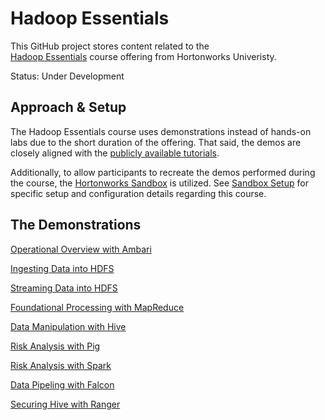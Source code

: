 # Hadoop Essentials

This GitHub project stores content related to the  
[Hadoop Essentials](http://hortonworks.com/training/class/hadoop-essentials/ "Hadoop Essentials")
course offering from Hortonworks Univeristy.

Status: Under Development

## Approach & Setup

The Hadoop Essentials course uses demonstrations instead of hands-on labs due to the
short duration of the offering.  That said, the demos are closely aligned with the
[publicly available tutorials](http://hortonworks.com/products/hortonworks-sandbox/#tutorial_gallery "Tutorials").

Additionally, to allow participants to recreate the demos performed during the course, the 
[Hortonworks Sandbox](http://hortonworks.com/products/hortonworks-sandbox/ "Hortonworks Sandbox") 
is utilized.  See [Sandbox Setup](./SandboxSetup.md) for specific setup and configuration 
details regarding this course.

## The Demonstrations

[Operational Overview with Ambari](./demos/ambari/README.md)

[Ingesting Data into HDFS](./demos/ingestion/README.md)

[Streaming Data into HDFS](./demos/storm/README.md)

[Foundational Processing with MapReduce](./demos/mapreduce/README.md)

[Data Manipulation with Hive](./demos/hive/README.md)

[Risk Analysis with Pig](./demos/pig/README.md)

[Risk Analysis with Spark](./demos/spark/README.md)

[Data Pipeling with Falcon](./demos/falcon/README.md)

[Securing Hive with Ranger](./demos/ranger/README.md)